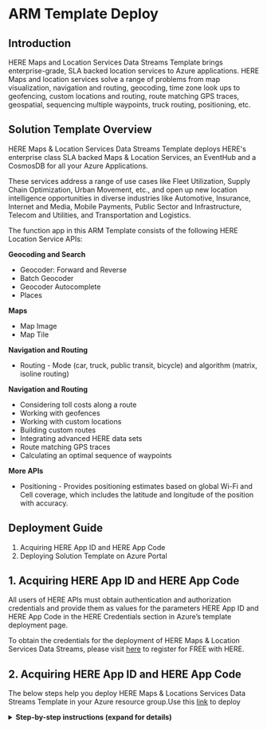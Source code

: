 # ARM Template Deploy

## Introduction

HERE Maps and Location Services Data Streams Template brings enterprise-grade, SLA backed location services to Azure applications. HERE Maps and location services solve a range of problems from map visualization, navigation and routing, geocoding, time zone look ups to geofencing, custom locations and routing, route matching GPS traces, geospatial, sequencing multiple waypoints, truck routing, positioning, etc.

## Solution Template Overview

HERE Maps & Location Services Data Streams Template deploys HERE's enterprise class SLA backed Maps & Location Services, an EventHub and a CosmosDB for all your Azure Applications.

These services address a range of use cases like Fleet Utilization, Supply Chain Optimization, Urban Movement, etc., and open up new location intelligence opportunities in diverse industries like Automotive, Insurance, Internet and Media, Mobile Payments, Public Sector and Infrastructure, Telecom and Utilities, and Transportation and Logistics.

The function app in this ARM Template consists of the following HERE Location Service APIs:

**Geocoding and Search**

  -	Geocoder: Forward and Reverse
  -	Batch Geocoder
  -	Geocoder Autocomplete
  -	Places
  
**Maps**

  -	Map Image
  -	Map Tile
   
**Navigation and Routing**

  - Routing - Mode (car, truck, public transit, bicycle) and algorithm (matrix, isoline routing)

**Navigation and Routing**

  -	Considering toll costs along a route
  -	Working with geofences
  -	Working with custom locations
  -	Building custom routes
  -	Integrating advanced HERE data sets
  -	Route matching GPS traces
  -	Calculating an optimal sequence of waypoints

**More APIs**

  - Positioning - Provides positioning estimates based on global Wi-Fi and Cell coverage, which includes the latitude and longitude of the position with accuracy.


## Deployment Guide

  1.  Acquiring HERE App ID and HERE App Code
  2.  Deploying Solution Template on Azure Portal
  
## 1. Acquiring HERE App ID and HERE App Code

All users of HERE APIs must obtain authentication and authorization credentials and provide them as values for the parameters HERE App ID and HERE App Code in the HERE Credentials section in Azure’s template deployment page. 

To obtain the credentials for the deployment of HERE Maps & Location Services Data Streams, please visit [here](https://developer.here.com) to register for FREE with HERE.

## 2. Acquiring HERE App ID and HERE App Code

The below steps help you deploy HERE Maps & Locations Services Data Streams Template in your Azure resource group.Use this [link](https://azuremarketplace.microsoft.com/en-us) to deploy 

<details>
<summary><strong>Step-by-step instructions (expand for details)</strong></summary><p>
	
1. Go to this [link](https://azuremarketplace.microsoft.com/en-us) and type in the search bar **HERE Maps & Locations Services Data Streams**. In search result select **HERE Maps & Locations Services Data Streams** and the Click on **Get it Now** button to start the deployment process.

	![HERE Maps & Location Services for Data Streams in Azure Marketplace](../Images/0_AzureMarketplace.png)
 
1. Click on **Get it Now** button to start the deployment process.

	![HERE Maps & Location Services for Data Streams in Azure Marketplace](../Images/1_HEREMaps&LocationServicesforDataStreamsinAzureMarketplace.png)

1. Read through the Microsoft agreement and click on **Continue** when you are ready.

	![HERE Maps & Location Services Data Streams Pricing Page](../Images/2_HEREMaps&LocationServicesDataStreamsPricingPage.png)

1. You will be re-directed to template deployment home screen. Click on **Create** button to continue.

	![HERE Maps & Locations Services Data Streams Azure Portal Page](../Images/3_HEREMaps&LocationsServicesDataStreamsAzurePortalPage.png)
	
1. You will now be prompted to provide details specific to deployment. In the **Basics** use any existing resource group you might have or click on **create new** button to create a new resource group. Select your Subscription details and location and click **OK** to continue.

	![Template Deployment Page -  Basic Section](../Images/4_TemplateDeploymentPage-BasicSection.png)
	
	
	
	
	![Template Deployment Page – Basic Section – Create new Resource Group](../Images/5_TemplateDeploymentPage–BasicSection–CreatenewResourceGroup.png)
	
1. You now need to provide HERE credentials (HERE App ID and HERE App Code) which are pre-requisite to access HERE resources. If you already have HERE credentials available with you, provide the same and click **OK**. If you don’t have HERE credentials, please visit here(https://developer.here.com) to register for FREE with HERE. You also need to select a Storage option, you can either select any existing Storage or continue with a newly created one.

	![Template Deployment Page – HERE Credentials Section](../Images/6_TemplateDeploymentPage–HERECredentialsSection.png)
	
	
	
	
	
	![Template Deployment Page – Storage Selection](../Images/7_TemplateDeploymentPage–StorageSelection.png)
	
1. You will see the summary of details, which were provided during the previous steps. Review the values and click **OK** once you are satisfied with all values.

	![Template Deployment Page – Summary Section](../Images/8_TemplateDeploymentPage–SummarySection.png)
	
1. Review the master agreement and click the check box at the bottom of agreement. You are now ready for template deployment. Click on **Create** to start template deployment..

	![Template Deployment Page – Create/Buy Section](../Images/9_TemplateDeploymentPage–CreateBuySection.png)
	
1. Deployment should have started, and you will be able to see in the notification tabs deployment in progress. Once deployment is complete, you should receive the notification of the same and be able to see new resources in the resources section of your account.

	![HERE Maps & Location Services Data Streams Template Deployed](../Images/10_HEREMaps&LocationServicesDataStreamsTemplateDeployed.png)

</p></details>




